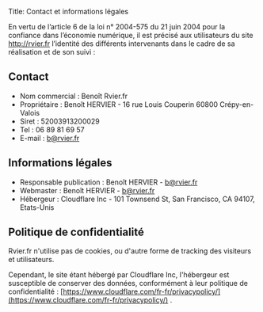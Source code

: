 Title: Contact et informations légales

En vertu de l’article 6 de la loi n° 2004-575 du 21 juin 2004 pour la confiance dans l’économie numérique, il est précisé aux utilisateurs du site http://rvier.fr l’identité des différents intervenants dans le cadre de sa réalisation et de son suivi :


## Contact
- Nom commercial : Benoît Rvier.fr
- Propriétaire : Benoît HERVIER - 16 rue Louis Couperin 60800 Crépy-en-Valois
- Siret : 52003913200029
- Tel : 06 89 81 69 57
- E-mail : b@rvier.fr

## Informations légales
- Responsable publication : Benoît HERVIER - b@rvier.fr
- Webmaster : Benoît HERVIER - b@rvier.fr
- Hébergeur : Cloudflare Inc - 101 Townsend St, San Francisco, CA 94107, Etats-Unis

## Politique de confidentialité

Rvier.fr n'utilise pas de cookies, ou d'autre forme de tracking des visiteurs et utilisateurs.

Cependant, le site étant hébergé par Cloudflare Inc, l'hébergeur est susceptible de conserver des données, conformément à leur politique de confidentialité : [https://www.cloudflare.com/fr-fr/privacypolicy/](https://www.cloudflare.com/fr-fr/privacypolicy/) .
